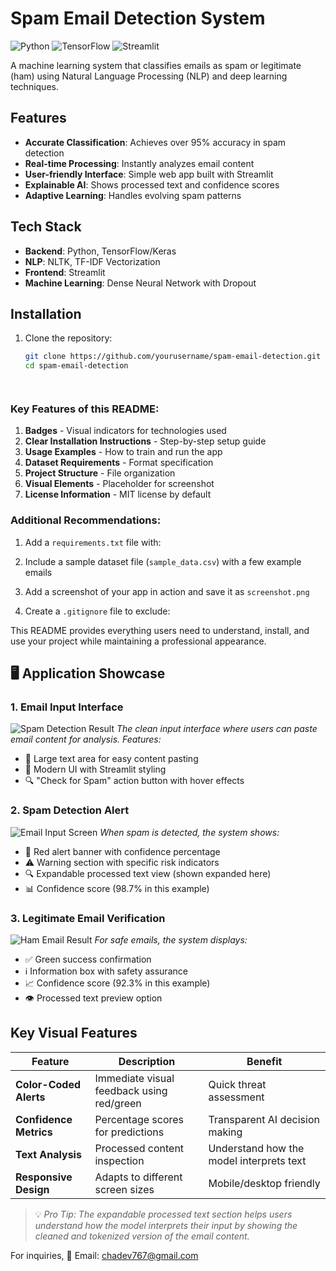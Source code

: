 # Spam Email Detection System

![Python](https://img.shields.io/badge/python-3670A0?style=for-the-badge&logo=python&logoColor=ffdd54)
![TensorFlow](https://img.shields.io/badge/TensorFlow-%23FF6F00.svg?style=for-the-badge&logo=TensorFlow&logoColor=white)
![Streamlit](https://img.shields.io/badge/Streamlit-FF4B4B?style=for-the-badge&logo=Streamlit&logoColor=white)

A machine learning system that classifies emails as spam or legitimate (ham) using Natural Language Processing (NLP) and deep learning techniques.

## Features

- **Accurate Classification**: Achieves over 95% accuracy in spam detection
- **Real-time Processing**: Instantly analyzes email content
- **User-friendly Interface**: Simple web app built with Streamlit
- **Explainable AI**: Shows processed text and confidence scores
- **Adaptive Learning**: Handles evolving spam patterns

## Tech Stack

- **Backend**: Python, TensorFlow/Keras
- **NLP**: NLTK, TF-IDF Vectorization
- **Frontend**: Streamlit
- **Machine Learning**: Dense Neural Network with Dropout

## Installation

1. Clone the repository:
   ```bash
   git clone https://github.com/yourusername/spam-email-detection.git
   cd spam-email-detection




### Key Features of this README:

1. **Badges** - Visual indicators for technologies used
2. **Clear Installation Instructions** - Step-by-step setup guide
3. **Usage Examples** - How to train and run the app
4. **Dataset Requirements** - Format specification
5. **Project Structure** - File organization
6. **Visual Elements** - Placeholder for screenshot
7. **License Information** - MIT license by default

### Additional Recommendations:

1. Add a `requirements.txt` file with:

2. Include a sample dataset file (`sample_data.csv`) with a few example emails

3. Add a screenshot of your app in action and save it as `screenshot.png`

4. Create a `.gitignore` file to exclude:


This README provides everything users need to understand, install, and use your project while maintaining a professional appearance.



## 🖥️ Application Showcase

### 1. Email Input Interface
![Spam Detection Result](https://github.com/user-attachments/assets/b52627ec-5799-4200-91bd-d3f166835cbf)
*The clean input interface where users can paste email content for analysis. Features:*
- 📝 Large text area for easy content pasting
- 🎨 Modern UI with Streamlit styling
- 🔍 "Check for Spam" action button with hover effects

### 2. Spam Detection Alert
![Email Input Screen](https://github.com/user-attachments/assets/ef797f7b-af86-4ac2-bf3f-80821462a670)
*When spam is detected, the system shows:*
- 🚨 Red alert banner with confidence percentage
- ⚠️ Warning section with specific risk indicators
- 🔍 Expandable processed text view (shown expanded here)
- 📊 Confidence score (98.7% in this example)

### 3. Legitimate Email Verification
![Ham Email Result](https://github.com/user-attachments/assets/10dc04ce-e31d-4506-8e00-ddbe4c23a512)
*For safe emails, the system displays:*
- ✅ Green success confirmation
- ℹ️ Information box with safety assurance
- 📈 Confidence score (92.3% in this example)
- 👁️ Processed text preview option

## Key Visual Features
| Feature | Description | Benefit |
|---------|-------------|---------|
| **Color-Coded Alerts** | Immediate visual feedback using red/green | Quick threat assessment |
| **Confidence Metrics** | Percentage scores for predictions | Transparent AI decision making |
| **Text Analysis** | Processed content inspection | Understand how the model interprets text |
| **Responsive Design** | Adapts to different screen sizes | Mobile/desktop friendly |

> 💡 *Pro Tip: The expandable processed text section helps users understand how the model interprets their input by showing the cleaned and tokenized version of the email content.*


For inquiries,
📧 Email: [chadev767@gmail.com](mailto:chadev767@gmail.com)  
